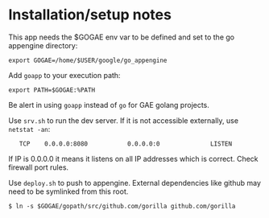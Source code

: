 
# Installation/setup notes

This app needs the $GOGAE env var to be defined and set to the go appengine directory:

    export GOGAE=/home/$USER/google/go_appengine

Add `goapp` to your execution path:

    export PATH=$GOGAE:%PATH

Be alert in using `goapp` instead of `go` for GAE golang projects.

Use `srv.sh` to run the dev server. If it is not accessible externally, use `netstat -an`:

       TCP    0.0.0.0:8080           0.0.0.0:0              LISTEN

If IP is 0.0.0.0 it means it listens on all IP addresses which is correct.  Check firewall port rules.

Use `deploy.sh` to push to appengine.  External dependencies like github may need to be symlinked from this root.

    $ ln -s $GOGAE/gopath/src/github.com/gorilla github.com/gorilla

